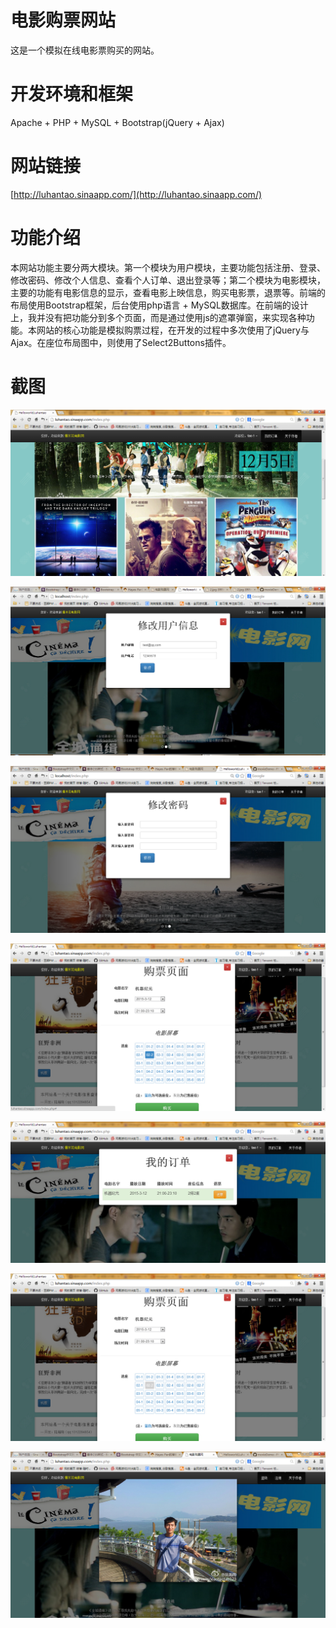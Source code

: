 电影购票网站
==============
这是一个模拟在线电影票购买的网站。


开发环境和框架
==============
Apache + PHP + MySQL + Bootstrap(jQuery + Ajax)   

网站链接
==============
[http://luhantao.sinaapp.com/](http://luhantao.sinaapp.com/)<br />

功能介绍
==============
本网站功能主要分两大模块。第一个模块为用户模块，主要功能包括注册、登录、修改密码、修改个人信息、查看个人订单、退出登录等；第二个模块为电影模块，主要的功能有电影信息的显示，查看电影上映信息，购买电影票，退票等。前端的布局使用Bootstrap框架，后台使用php语言 + MySQL数据库。在前端的设计上，我并没有把功能分到多个页面，而是通过使用js的遮罩弹窗，来实现各种功能。本网站的核心功能是模拟购票过程，在开发的过程中多次使用了jQuery与Ajax。在座位布局图中，则使用了Select2Buttons插件。

截图
==============
![](https://raw.githubusercontent.com/luhantao/movieDemo--PHP/master/screenshots/1.jpg)


![](https://raw.githubusercontent.com/luhantao/movieDemo--PHP/master/screenshots/5.jpg)


![](https://raw.githubusercontent.com/luhantao/movieDemo--PHP/master/screenshots/6.png)


![](https://raw.githubusercontent.com/luhantao/movieDemo--PHP/master/screenshots/9.jpg)


![](https://raw.githubusercontent.com/luhantao/movieDemo--PHP/master/screenshots/10.png)


![](https://raw.githubusercontent.com/luhantao/movieDemo--PHP/master/screenshots/11.jpg)


![](https://raw.githubusercontent.com/luhantao/movieDemo--PHP/master/screenshots/12.png)


